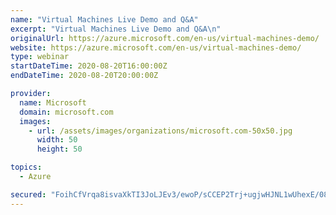```yaml
---
name: "Virtual Machines Live Demo and Q&A"
excerpt: "Virtual Machines Live Demo and Q&A\n"
originalUrl: https://azure.microsoft.com/en-us/virtual-machines-demo/
website: https://azure.microsoft.com/en-us/virtual-machines-demo/
type: webinar
startDateTime: 2020-08-20T16:00:00Z
endDateTime: 2020-08-20T20:00:00Z

provider:
  name: Microsoft
  domain: microsoft.com
  images:
    - url: /assets/images/organizations/microsoft.com-50x50.jpg
      width: 50
      height: 50

topics:
  - Azure

secured: "FoihCfVrqa8isvaXkTI3JoLJEv3/ewoP/sCCEP2Trj+ugjwHJNL1wUhexE/08QP1pJl5AjEUE2z+TMynHMoF+oZSl/blWcApOuh/OuN6Mb0YRm3dLC/2dONsIme1+K78zKGpad3n2lgKZhkZBU/FqxPCSCvKaPnI9N4gzUAHFRIOihnZ+Gj6KaT7XTjLKymV7AnEh/GLYg+5rGw5fpnODTPpvxcGJfmGbKaUp5glLRA6D6sGSq0GyrP+1JiJv3CVQK/c6WbJU+z4naES/T8aMlSUPO0LRsJ3AA0t310qsuJvaP6fFLcDlTJwFzOgORjrsVcv1xWiA1+ibCEQxLPU9A==;d4pteeHX15HtJazEBzrdDQ=="
---
```


